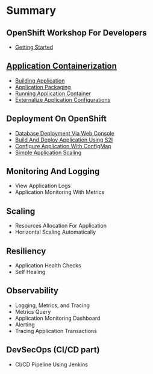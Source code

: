 # Summary​

## OpenShift Workshop For Developers

- [Getting Started](getting-started.md)

## [Application Containerization](application-containerization/summary.md)

- [Building Application](application-containerization/building-application.md)
- [Application Packaging](application-containerization/application-packaging.md)
- [Running Application Container](application-containerization/running-application-container.md)
- [Externalize Application Configurations](application-containerization/externalize-application-configurations.md)

## Deployment On OpenShift

- [Database Deployment Via Web Console](deployment-on-openshift/database-deployment.md)
- [Build And Deploy Application Using S2I](deployment-on-openshift/application-deployment-s2i.md)
- [Configure Application With ConfigMap](deployment-on-openshift/application-config-configmap.md)
- [Simple Application Scaling](deployment-on-openshift/simple-application-scaling.md)

## Monitoring And Logging

- View Application Logs
- Application Monitoring With Metrics

## Scaling

- Resources Allocation For Application
- Horizontal Scaling Automatically

## Resiliency

- Application Health Checks
- Self Healing

## Observability

- Logging, Metrics, and Tracing
- Metrics Query
- Application Monitoring Dashboard
- Alerting
- Tracing Application Transactions

## DevSecOps (CI/CD part)

- CI/CD Pipeline Using Jenkins
